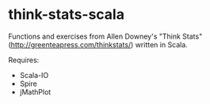 think-stats-scala
=================

Functions and exercises from Allen Downey's "Think Stats" (http://greenteapress.com/thinkstats/) written in Scala.

Requires:
* Scala-IO
* Spire
* jMathPlot
